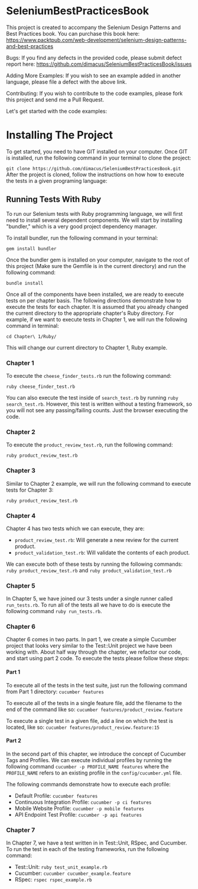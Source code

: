 SeleniumBestPracticesBook
=========================
This project is created to accompany the Selenium Design Patterns and Best Practices book. You can purchase this book here: https://www.packtpub.com/web-development/selenium-design-patterns-and-best-practices

Bugs: If you find any defects in the provided code, please submit defect report here: https://github.com/dimacus/SeleniumBestPracticesBook/issues

Adding More Examples: If you wish to see an example added in another language, please file a defect with the above link.

Contributing: If you wish to contribute to the code examples, please fork this project and send me a Pull Request.

Let's get started with the code examples:


# Installing The Project
To get started, you need to have GIT installed on your computer. Once GIT is installed, run the following command in your terminal to clone the project:

```git clone https://github.com/dimacus/SeleniumBestPracticesBook.git```              
After the project is cloned, follow the instructions on how how to execute the tests in a given programing language:

## Running Tests With Ruby

To run our Selenium tests with Ruby programming language, we will first need to install several dependent components. We will start by installing "bundler," which is a very good project dependency manager.

To install bundler, run the following command in your terminal:  
```
gem install bundler
```

Once the bundler gem is installed on your computer, navigate to the root of this project (Make sure the Gemfile is in the current directory) and run the following command:
```
bundle install
```

Once all of the components have been installed, we are ready to execute tests on per chapter basis. The following directions demonstrate how to execute the tests for each chapter. It is assumed that you already changed the current directory to the appropriate chapter's Ruby directory. For example, if we want to execute tests in Chapter 1, we will run the following command in terminal:

```
cd Chapter\ 1/Ruby/
```

This will change our current directory to Chapter 1, Ruby example.

### Chapter 1
To execute the ```cheese_finder_tests.rb``` run the following command:

```ruby cheese_finder_test.rb```

You can also execute the test inside of ```search_test.rb``` by running ```ruby search_test.rb```. However, this test is written without a testing framework, so you will not see any passing/failing counts. Just the browser executing the code.

### Chapter 2
To execute the ```product_review_test.rb```, run the following command:

```ruby product_review_test.rb``` 

### Chapter 3 
Similar to Chapter 2 example, we will run the following command to execute tests for Chapter 3:

```ruby product_review_test.rb```

### Chapter 4
Chapter 4 has two tests which we can execute, they are:

* ```product_review_test.rb```: Will generate a new review for the current product.
* ```product_validation_test.rb```: Will validate the contents of each product.

We can execute both of these tests by running the following commands: ```ruby product_review_test.rb``` and ```ruby product_validation_test.rb```

### Chapter 5
In Chapter 5, we have joined our 3 tests under a single runner called ```run_tests.rb```. To run all of the tests all we have to do is execute the following command ```ruby run_tests.rb```.

### Chapter 6
Chapter 6 comes in two parts. In part 1, we create a simple Cucumber project that looks very similar to the Test::Unit project we have been working with. About half way through the chapter, we refactor our code, and start using part 2 code. To execute the tests please follow these steps:
  
#### Part 1
To execute all of the tests in the test suite, just run the following command from Part 1 directory:
```cucumber features``` 

To execute all of the tests in a single feature file, add the filename to the end of the command like so:
```cucumber features/product_review.feature```

To execute a single test in a given file, add a line on which the test is located, like so:
```cucumber features/product_review.feature:15```

#### Part 2                                   
In the second part of this chapter, we introduce the concept of Cucumber Tags and Profiles. We can execute individual profiles by running the following command ```cucumber -p PROFILE_NAME features``` where the ```PROFILE_NAME``` refers to an existing profile in the ```config/cucumber.yml``` file.

The following commands demonstrate how to execute each profile:

* Default Profile: ```cucumber features```
* Continuous Integration Profile: ```cucumber -p ci features```
* Mobile Website Profile: ```cucumber -p mobile features```
* API Endpoint Test Profile: ```cucumber -p api features```

### Chapter 7
In Chapter 7, we have a test written in in Test::Unit, RSpec, and Cucumber. To run the test in each of the testing frameworks, run the following command:

* Test::Unit: ```ruby test_unit_example.rb```
* Cucumber: ```cucumber cucumber_example.feature```
* RSpec: ```rspec rspec_example.rb```



